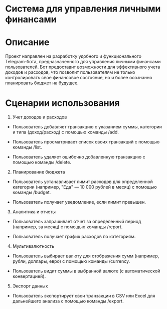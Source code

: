 # Система для управления личными финансами

# Описание
Проект направлен на разработку удобного и функционального Telegram-бота, предназначенного для управления личными финансами пользователей. Бот предоставит возможности для эффективного учета доходов и расходов, что позволит пользователям не только контролировать свое финансовое состояние, но и более осознанно планировать бюджет на будущее.

# Сценарии использования
1. Учет доходов и расходов
- Пользователь добавляет транзакцию с указанием суммы, категории и типа (доход/расход) с помощью команды /add.

- Пользователь просматривает список своих транзакций с помощью команды /list.

- Пользователь удаляет ошибочно добавленную транзакцию с помощью команды /delete.

2. Планирование бюджета
- Пользователь устанавливает лимит расходов для определенной категории (например, "Еда" — 10 000 рублей в месяц) с помощью команды /budget.

- Пользователь получает уведомление, если лимит превышен.

3. Аналитика и отчеты
- Пользователь запрашивает отчет за определенный период (например, за месяц) с помощью команды /report.

- Пользователь получает график расходов по категориям.

4. Мультивалютность
- Пользователь выбирает валюту для отображения сумм (например, рубли, доллары, евро) с помощью команды /currency.

- Пользователь видит суммы в выбранной валюте (с автоматической конвертацией).

5. Экспорт данных
- Пользователь экспортирует свои транзакции в CSV или Excel для дальнейшего анализа с помощью команды /export.
